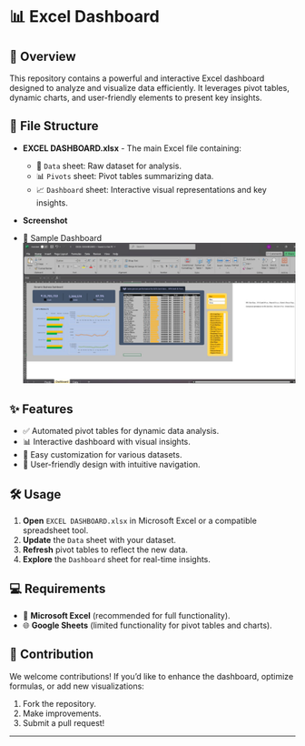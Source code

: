 # 📊 Excel Dashboard

## 🚀 Overview

This repository contains a powerful and interactive Excel dashboard designed to analyze and visualize data efficiently. It leverages pivot tables, dynamic charts, and user-friendly elements to present key insights.

## 📂 File Structure

- **EXCEL DASHBOARD.xlsx** - The main Excel file containing:
  - 📜 `Data` sheet: Raw dataset for analysis.
  - 📊 `Pivots` sheet: Pivot tables summarizing data.
  - 📈 `Dashboard` sheet: Interactive visual representations and key insights.
 
 - **Screenshot**
 - 📸 Sample Dashboard
![Excel Dashboard](https://github.com/Chaitanya-Bharathi/EXCEL-DASHBOARD/blob/main/Excel%20dashboard%20Sc.jpg)

## ✨ Features

- ✅ Automated pivot tables for dynamic data analysis.
- 📊 Interactive dashboard with visual insights.
- 🔄 Easy customization for various datasets.
- 📌 User-friendly design with intuitive navigation.

## 🛠️ Usage

1. **Open** `EXCEL DASHBOARD.xlsx` in Microsoft Excel or a compatible spreadsheet tool.
2. **Update** the `Data` sheet with your dataset.
3. **Refresh** pivot tables to reflect the new data.
4. **Explore** the `Dashboard` sheet for real-time insights.

## 💻 Requirements

- 🏢 **Microsoft Excel** (recommended for full functionality).
- 🌐 **Google Sheets** (limited functionality for pivot tables and charts).

## 🤝 Contribution

We welcome contributions! If you’d like to enhance the dashboard, optimize formulas, or add new visualizations:

1. Fork the repository.
2. Make improvements.
3. Submit a pull request!

---





